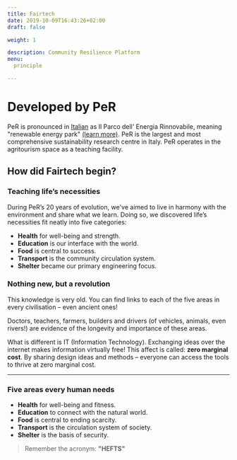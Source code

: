 ```yaml
---
title: Fairtech
date: 2019-10-09T16:43:26+02:00
draft: false

weight: 1

description: Community Resilience Platform
menu:
  principle

---
```


# Developed by PeR

PeR is pronounced in [Italian](https://per.umbria.it) as Il Parco dell' Energia Rinnovabile, meaning "renewable energy park" [(learn more)](https://inspiredlabs.co.uk/per.umbria.it/en/). PeR is the largest and most comprehensive sustainability research centre in&nbsp;Italy. PeR operates in the agritourism space as a teaching&nbsp;facility.


## How did Fairtech begin?

### Teaching life’s necessities

During PeR’s 20 years of evolution, we've aimed to live in harmony with the environment and share what we&nbsp;learn. Doing so, we discovered life’s necessities fit neatly into five&nbsp;categories:

- **Health** for well-being and&nbsp;strength.
- **Education** is our interface with the&nbsp;world.
- **Food** is central to&nbsp;success.
- **Transport** is the&nbsp;community circulation&nbsp;system.<!--for strength and stability.-->
- **Shelter** became our primary engineering&nbsp;focus.

### Nothing new, but a revolution

This knowledge is very old. You can find links to each of the five areas in every civilisation – even ancient&nbsp;ones! 

Doctors, teachers, farmers, builders and drivers (of vehicles, animals, <!--like horses and --> even rivers!)  are evidence of the longevity and importance of these&nbsp;areas.

<!--
Doctor. 👩‍⚕️ 
Teacher.👩‍🏫 
Farmer. 👨‍🌾 
Pedaler. 🚴‍♀️ mechanic.👨‍🔧 driver. 🐎 even driving the river!
Builder. 👷‍♂️
-->

What is different is IT (Information Technology). Exchanging ideas over the internet makes information virtually free! This affect is called: **zero marginal cost**. By sharing design ideas and methods – everyone can access the tools to thrive at zero marginal&nbsp;cost.

<hr/>

<!--### Five areas for any stable society:-->

### Five areas every human&nbsp;needs

- **Health** for well-being and <!--community -->fitness.
- **Education** to connect<!-- scientifically--> with the natural world.
- **Food** is central to ending scarcity.
- **Transport** is the circulation system of society.<!--for strength and stability.-->
- **Shelter** is the basis of security.

<!-- Remember this easily with **"HEFTS"**-->
> Remember the acronym: **"HEFTS"**
